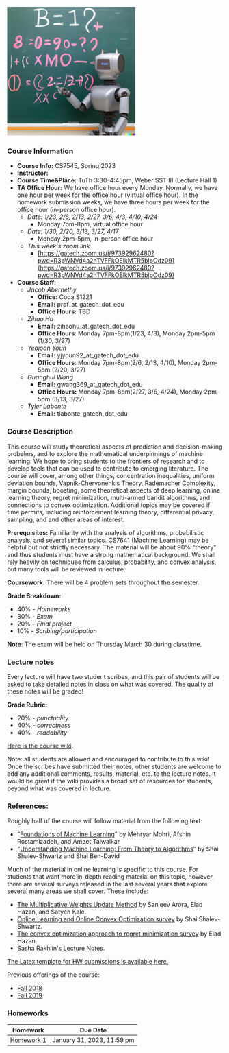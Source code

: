 <img src="robot_blackboard.png"
     width="300" />

### Course Information

* **Course Info:**	CS7545, Spring 2023
* **Instructor:**	
* **Course Time&Place:**	TuTh 3:30-4:45pm, Weber SST III (Lecture Hall 1)
* **TA Office Hour:** We have office hour every Monday. Normally, we have one hour per week for the office hour (virtual office hour). In the homework submission weeks, we have three hours per week for the office hour (in-person office hour).  
    - *Date: 1/23, 2/6, 2/13, 2/27, 3/6, 4/3, 4/10, 4/24*
        - Monday 7pm-8pm, virtual office hour
    - *Date: 1/30, 2/20, 3/13, 3/27, 4/17*
        - Monday 2pm-5pm, in-person office hour
    - *This week's zoom link*
        - [https://gatech.zoom.us/j/97392962480?pwd=R3pWNVd4a2hTVFFkOElkMTR5blpOdz09](https://gatech.zoom.us/j/97392962480?pwd=R3pWNVd4a2hTVFFkOElkMTR5blpOdz09)
* **Course Staff**:
    - *Jacob Abernethy*
        - **Office:**  Coda S1221
        - **Email:** prof_at_gatech_dot_edu
        - **Office Hours:** TBD
    - *Zihao Hu*
        - **Email:** zihaohu_at_gatech_dot_edu
        - **Office Hours**: Monday 7pm-8pm(1/23, 4/3), Monday 2pm-5pm (1/30, 3/27)
    - *Yeojoon Youn*
        - **Email:** yjyoun92_at_gatech_dot_edu
        - **Office Hours**: Monday 7pm-8pm(2/6, 2/13, 4/10), Monday 2pm-5pm (2/20, 3/27)
    - *Guanghui Wang*
        - **Email:** gwang369_at_gatech_dot_edu
        - **Office Hours:** Monday 7pm-8pm(2/27, 3/6, 4/24), Monday 2pm-5pm (3/13, 3/27)
    - *Tyler Labonte*
        - **Email:** tlabonte_gatech_dot_edu

### Course Description

This course will study theoretical aspects of prediction and decision-making probelms, and to explore the mathematical underpinnings of machine learning. We hope to bring students to the frontiers of research and to develop tools that can be used to contribute to emerging literature. The course will cover, among other things, concentration inequalities, uniform deviation bounds, Vapnik-Chervonenkis Theory, Rademacher Complexity, margin bounds, boosting, some theoretical aspects of deep learning, online learning theory, regret minimization, multi-armed bandit algorithms, and connections to convex optimization. Additional topics may be covered if time permits, including reinforcement learning theory, differential privacy, sampling, and and other areas of interest. 

**Prerequisites:** Familiarity with the analysis of algorithms, probabilistic analysis, and several similar topics. CS7641 (Machine Learning) may be helpful but not strictly necessary. The material will be about 90% "theory" and thus students must have a strong mathematical background. We shall rely heavily on techniques from calculus, probability, and convex analysis, but many tools will be reviewed in lecture.

**Coursework:** There will be 4 problem sets throughout the semester.

**Grade Breakdown:**
* 40% - *Homeworks*
* 30% - *Exam*
* 20% - *Final project*
* 10% - *Scribing/participation*

**Note**: The exam will be held on Thursday March 30 during classtime.

### Lecture notes

Every lecture will have two student scribes, and this pair of students will be asked to take detailed notes in class on what was covered. The quality of these notes will be graded! 

**Grade Rubric:**
* 20% - *punctuality*
* 40% - *correctness*
* 40% - *readability*

[Here is the course wiki](https://github.com/mltheory/CS7545/wiki).

Note: all students are allowed and encouraged to contribute to this wiki! Once the scribes have submitted their notes, other students are welcome to add any additional comments, results, material, etc. to the lecture notes. It would be great if the wiki provides a broad set of resources for students, beyond what was covered in lecture.


### References:

Roughly half of the course will follow material from the following text:

 * "[Foundations of Machine Learning](https://www.amazon.com/Foundations-Machine-Learning-Adaptive-Computation/dp/026201825X)" by Mehryar Mohri, Afshin Rostamizadeh, and Ameet Talwalkar
 * "[Understanding Machine Learning: From Theory to Algorithms](https://www.cs.huji.ac.il/~shais/UnderstandingMachineLearning/understanding-machine-learning-theory-algorithms.pdf)" by Shai Shalev-Shwartz and Shai Ben-David

Much of the material in online learning is specific to this course. For students that want more in-depth reading material on this topic, however, there are several surveys released in the last several years that explore several many areas we shall cover. These include:

* [The Multiplicative Weights Update Method](http://www.cs.princeton.edu/~arora/pubs/MWsurvey.pdf) by Sanjeev Arora, Elad Hazan, and Satyen Kale.
* [Online Learning and Online Convex Optimization survey](http://www.cs.huji.ac.il/~shais/papers/OLsurvey.pdf) by Shai Shalev-Shwartz.
* [The convex optimization approach to regret minimization survey](http://www.cs.princeton.edu/~ehazan/papers/OCO-survey.pdf) by Elad Hazan.
* [Sasha Rakhlin's Lecture Notes](http://www-stat.wharton.upenn.edu/~rakhlin/courses/stat928/stat928_notes.pdf).

[The Latex template for HW submissions is available here.](./hw/CS7545hw_template.tex)

Previous offerings of the course: 
- [Fall 2018](./Fall18)
- [Fall 2019](./Fall19)

### Homeworks

| Homework | Due Date  | 
| :------------: |:-------------: |
| [Homework 1](./hw/CS7545_HW1.pdf) | January 31, 2023, 11:59 pm |
